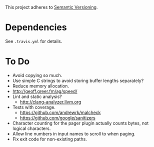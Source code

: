 This project adheres to [Semantic Versioning](http://semver.org).

# Dependencies #

See `.travis.yml` for details.

# To Do #

- Avoid copying so much.
- Use simple C strings to avoid storing buffer lengths separately?
- Reduce memory allocation.
- http://geoff.greer.fm/ag/speed/
- Lint and static analysis?
  - http://clang-analyzer.llvm.org
- Tests with coverage.
  - https://github.com/andrewrk/malcheck
  - https://github.com/google/sanitizers
- Character counting for the pager plugin actually counts bytes, not logical characters.
- Allow line numbers in input names to scroll to when paging.
- Fix exit code for non-existing paths.
